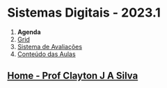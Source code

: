 # Sistemas Digitais - 2023.1

1. **Agenda**
2. [Grid](sisdig_aulas/Grid_SisDig.md)
3. [Sistema de Avaliações](/./avaliacoes.md)
4. [Conteúdo das Aulas](sisdig_aulas.md)


## [Home - Prof Clayton J A Silva](/index.md)
